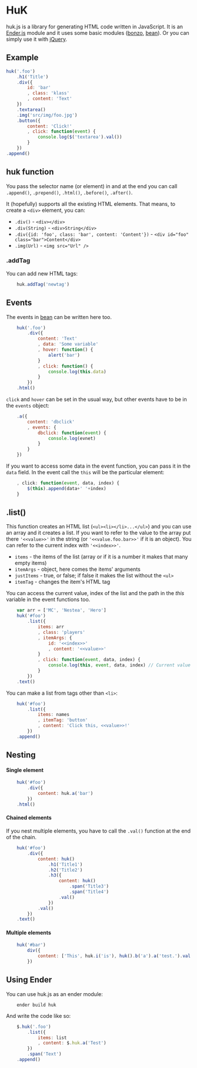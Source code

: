 <h1>HuK</h1>

huk.js is a library for generating HTML code written in JavaScript. It is an [Ender.js](https://github.com/ded/Ender.js) module and it uses some basic modules ([bonzo](https://github.com/ded/bonzo), [bean](https://github.com/fat/bean)). Or you can simply use it with [jQuery](https://github.com/jquery/jquery).

<h2>Example</h2>

``` js
huk('.foo')
	.h1('Title')
	.div({
		id: 'bar'
		, class: 'klass'
		, content: 'Text'
	})
	.textarea()
	.img('src/img/foo.jpg')
	.button({
		content: 'Click!'
		, click: function(event) {
			console.log($('textarea').val())
		}
	})
.append()
```

<h2>huk function</h2>

You pass the selector name (or element) in and at the end you can call `.append()`, `.prepend()`, `.html()`, `.before()`, `.after()`.

It (hopefully) supports all the existing HTML elements. That means, to create a `<div>` element, you can:

* `.div()` - `<div></div>`
* `.div(String)` - `<div>String</div>`
* `.div({id: 'foo', class: 'bar', content: 'Content'})` - `<div id="foo" class="bar">Content</div>`
* `.img(Url)` - `<img src="Url" />`

<h3>.addTag</h3>

You can add new HTML tags:

``` js
	huk.addTag('newtag')
```

<h2>Events</h2>

The events in [bean](https://github.com/fat/bean) can be written here too.

``` js
	huk('.foo')
		.div({
			content: 'Text'
			, data: 'Some variable'
			, hover: function() {
				alert('bar')
			}
			, click: function() {
				console.log(this.data)
			}
		})
	.html()
```

`click` and `hover` can be set in the usual way, but other events have to be in the `events` object:

``` js
	.a({
		content: 'dbclick'
		, events: {
			dbclick: function(event) {
				console.log(evnet)
			}
		}
	})
```

If you want to access some data in the event function, you can pass it in the `data` field. In the event call the `this` will be the particular element:

``` js
	, click: function(event, data, index) {
		$(this).append(data+' '+index)
	}		
```


<h2>.list()</h2>

This function creates an HTML list (`<ul><li></li>...</ul>`) and you can use an array and it creates a list. If you want to refer to the value to the array put there `'<<value>>'` in the string (or `'<<value.foo.bar>>'` if it is an object). You can refer to the current index with `'<<index>>'`.

* `items`     - the items of the list (array or if it is a number it makes that many empty items)
* `itemArgs`  - object, here comes the items' arguments
* `justItems` - true, or false; if false it makes the list without the `<ul>`
* `itemTag`   - changes the item's HTML tag

You can access the current value, index of the list and the path in the <i>this</i> variable in the event functions too.

``` js
	var arr = ['MC', 'Nestea', 'Hero']
	huk('#foo')
		.list({
			items: arr
			, class: 'players'
			, itemArgs: {
				id: '<<index>>'
				, content: '<<value>>'
			}
			, click: function(event, data, index) {
				console.log(this, event, data, index) // Current value of the list and the current index
			}
		})
	.text()
```

You can make a list from tags other than `<li>`:

``` js
	huk('#foo')
		.list({
			items: names
			, itemTag: 'button'
			, content: 'Click this, <<value>>!'
		})
	.append()
```

<h2>Nesting</h2>

<h4>Single element</h4>

``` js
	huk('#foo')
		.div({
			content: huk.a('bar')
		})
	.html()
```

<h4>Chained elements</h4>

If you nest multiple elements, you have to call the `.val()` function at the end of the chain.

``` js
	huk('#foo')
		.div({
			content: huk()
				.h1('Title1')
				.h2('Title2')
				.h3({
					content: huk()
						.span('Title3')
						.span('Title4')
					.val()
				})
			.val()
		})
	.text()
```

<h4>Multiple elements</h4>

``` js
	huk('#bar')
		div({
			content: ['This', huk.i('is'), huk().b('a').a('test.').val()]
		})
```


<h2>Using Ender</h2>

You can use huk.js as an ender module:

```
	ender build huk
```

And write the code like so:

``` js
	$.huk('.foo')
		.list({
			items: list
			, content: $.huk.a('Test')
		})
		.span('Text')
	.append()
```